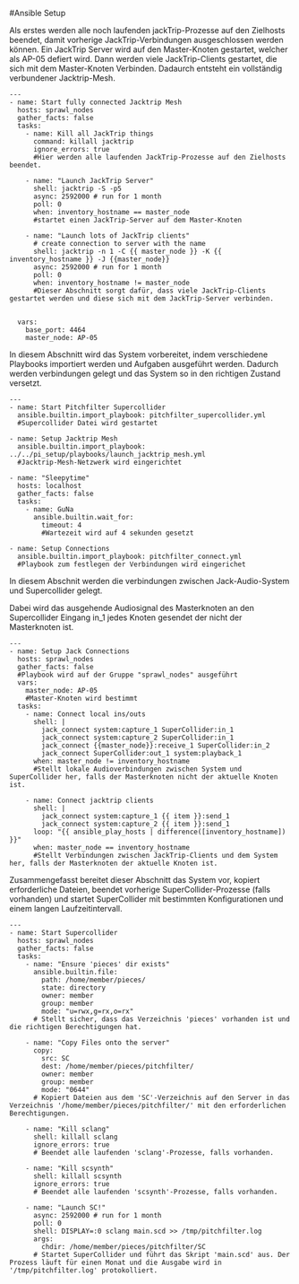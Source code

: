 
#Ansible Setup

Als erstes werden alle noch laufenden jackTrip-Prozesse auf den Zielhosts beendet, damit vorherige JackTrip-Verbindungen ausgeschlossen werden können.
Ein JackTrip Server wird auf den Master-Knoten gestartet, welcher als AP-05 defiert wird.
Dann werden viele JackTrip-Clients gestartet, die sich mit dem Master-Knoten Verbinden.
Dadaurch entsteht ein vollständig verbundener Jacktrip-Mesh.



```
---
- name: Start fully connected Jacktrip Mesh
  hosts: sprawl_nodes
  gather_facts: false
  tasks:
    - name: Kill all JackTrip things
      command: killall jacktrip
      ignore_errors: true
      #Hier werden alle laufenden JackTrip-Prozesse auf den Zielhosts beendet.

    - name: "Launch JackTrip Server"
      shell: jacktrip -S -p5
      async: 2592000 # run for 1 month
      poll: 0
      when: inventory_hostname == master_node
      #startet einen JackTrip-Server auf dem Master-Knoten

    - name: "Launch lots of JackTrip clients"
      # create connection to server with the name
      shell: jacktrip -n 1 -C {{ master_node }} -K {{ inventory_hostname }} -J {{master_node}}
      async: 2592000 # run for 1 month
      poll: 0
      when: inventory_hostname != master_node
      #Dieser Abschnitt sorgt dafür, dass viele JackTrip-Clients gestartet werden und diese sich mit dem JackTrip-Server verbinden.
      

  vars:
    base_port: 4464
    master_node: AP-05

```







In diesem Abschnitt wird das System vorbereitet, indem verschiedene Playbooks importiert werden und Aufgaben ausgeführt werden.
Dadurch werden verbindungen gelegt und das System so in den richtigen Zustand versetzt.


```
---
- name: Start Pitchfilter Supercollider
  ansible.builtin.import_playbook: pitchfilter_supercollider.yml
  #Supercollider Datei wird gestartet

- name: Setup Jacktrip Mesh
  ansible.builtin.import_playbook: ../../pi_setup/playbooks/launch_jacktrip_mesh.yml
  #Jacktrip-Mesh-Netzwerk wird eingerichtet

- name: "Sleepytime"
  hosts: localhost
  gather_facts: false
  tasks:
    - name: GuNa
      ansible.builtin.wait_for:
        timeout: 4
        #Wartezeit wird auf 4 sekunden gesetzt

- name: Setup Connections
  ansible.builtin.import_playbook: pitchfilter_connect.yml
  #Playbook zum festlegen der Verbindungen wird eingerichet
```


In diesem Abschnit werden die verbindungen zwischen Jack-Audio-System und Supercollider gelegt.

Dabei wird das ausgehende Audiosignal des Masterknoten an den Supercollider Eingang in_1 jedes Knoten gesendet der nicht der Masterknoten ist.
```
---
- name: Setup Jack Connections
  hosts: sprawl_nodes
  gather_facts: false
  #Playbook wird auf der Gruppe "sprawl_nodes" ausgeführt
  vars: 
    master_node: AP-05
    #Master-Knoten wird bestimmt
  tasks:
    - name: Connect local ins/outs
      shell: |
        jack_connect system:capture_1 SuperCollider:in_1
        jack_connect system:capture_2 SuperCollider:in_1
        jack_connect {{master_node}}:receive_1 SuperCollider:in_2
        jack_connect SuperCollider:out_1 system:playback_1
      when: master_node != inventory_hostname
      #Stellt lokale Audioverbindungen zwischen System und SuperCollider her, falls der Masterknoten nicht der aktuelle Knoten ist.

    - name: Connect jacktrip clients
      shell: |
        jack_connect system:capture_1 {{ item }}:send_1
        jack_connect system:capture_2 {{ item }}:send_1
      loop: "{{ ansible_play_hosts | difference([inventory_hostname]) }}"
      when: master_node == inventory_hostname
      #Stellt Verbindungen zwischen JackTrip-Clients und dem System her, falls der Masterknoten der aktuelle Knoten ist.

```


Zusammengefasst bereitet dieser Abschnitt das System vor, kopiert erforderliche Dateien, beendet vorherige SuperCollider-Prozesse (falls vorhanden) und startet SuperCollider mit bestimmten Konfigurationen und einem langen Laufzeitintervall.

```
---
- name: Start Supercollider
  hosts: sprawl_nodes
  gather_facts: false
  tasks:
    - name: "Ensure 'pieces' dir exists"
      ansible.builtin.file:
        path: /home/member/pieces/
        state: directory
        owner: member
        group: member
        mode: "u=rwx,g=rx,o=rx"
      # Stellt sicher, dass das Verzeichnis 'pieces' vorhanden ist und die richtigen Berechtigungen hat.

    - name: "Copy Files onto the server"
      copy:
        src: SC
        dest: /home/member/pieces/pitchfilter/
        owner: member
        group: member
        mode: "0644"
      # Kopiert Dateien aus dem 'SC'-Verzeichnis auf den Server in das Verzeichnis '/home/member/pieces/pitchfilter/' mit den erforderlichen Berechtigungen.

    - name: "Kill sclang"
      shell: killall sclang
      ignore_errors: true
      # Beendet alle laufenden 'sclang'-Prozesse, falls vorhanden.

    - name: "Kill scsynth"
      shell: killall scsynth
      ignore_errors: true
      # Beendet alle laufenden 'scsynth'-Prozesse, falls vorhanden.

    - name: "Launch SC!"
      async: 2592000 # run for 1 month
      poll: 0
      shell: DISPLAY=:0 sclang main.scd >> /tmp/pitchfilter.log
      args:
        chdir: /home/member/pieces/pitchfilter/SC
      # Startet SuperCollider und führt das Skript 'main.scd' aus. Der Prozess läuft für einen Monat und die Ausgabe wird in '/tmp/pitchfilter.log' protokolliert.

```